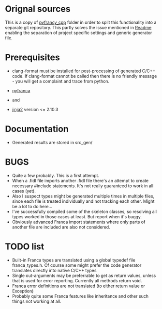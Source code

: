 # Orignal sources
This is a copy of [pyfrancy_cpp](https://github.com/gunnarx/pyfrancagen/tree/master/pyfranca_cpp) folder in order to split this functionality into a separate git repository.
This partly solves the issue mentioned in [Readme](https://github.com/gunnarx/pyfrancagen/blob/master/README.md) enabling the separation of project specific settings and generic generator file.

# Prerequisites

* clang-format must be installed for post-processing of generated C/C++ code.
If clang-format cannot be called then there is no friendly message - you
will get a complaint and trace from python.

* [pyfranca](https://github.com/gunnarx/pyfranca)
* and
* [jinja2](https://github.com/pallets/jinja) version <= 2.10.3

# Documentation

* Generated results are stored in src_gen/

# BUGS

* Quite a few probably.  This is a first attempt.
* When a .fidl file imports another .fidl file there's an attempt to create
  necessary #include statements.   It's not really guaranteed to work in
  all cases (yet).
* Also I suspect types might be generated multiple times in multiple files,
  since each file is treated individually and not tracking each other.
  Might be a lot to do here...
* I've successfully compiled some of the skeleton classes, so resolving
  all types worked in those cases at least.  But report when it's buggy.
* Obviously advanced Franca import statements where only parts of another
  file are included are also not considered.

# TODO list

* Built-in Franca types are translated using a global typedef file
  franca_types.h.  Of course some might prefer the code generator translates
  directly into native C/C++ types
* Single out-arguments may be preferrable to get as return values, unless
  that is used for error reporting. Currently all methods return void.
* Franca error definitions are not translated (to either return value or
  Exception)
* Probably quite some Franca features like inheritance and other such
  things not working at all.
